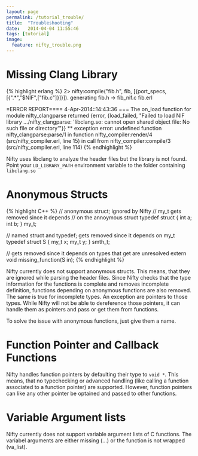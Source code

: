 ```yaml
---
layout: page
permalink: /tutorial_trouble/
title:  "Troubleshooting"
date:   2014-04-04 11:55:46
tags: [tutorial]
image:
  feature: nifty_trouble.png
---
```

# Missing Clang Library

{% highlight erlang %}
2> nifty:compile("fib.h", fib, [{port_specs, [{".*","$NIF",["fib.c"]}]}]).
generating fib.h -> fib_nif.c fib.erl 

=ERROR REPORT==== 4-Apr-2014::14:43:36 ===
The on_load function for module nifty_clangparse returned 
{error,
 {load_failed,
  "Failed to load NIF library .../nifty_clangparse: 'libclang.so: cannot open shared object file: No such file or directory'"}}
** exception error: undefined function nifty_clangparse:parse/1
     in function  nifty_compiler:render/4 (src/nifty_compiler.erl, line 15)
     in call from nifty_compiler:compile/3 (src/nifty_compiler.erl, line 114)
{% endhighlight %}

Nifty uses libclang to analyze the header files but the library is not found. Point your `LD_LIBRARY_PATH` environment variable to the folder containing `libclang.so`

# Anonymous Structs

{% highlight C++ %}
// anonymous struct; ignored by Nifty
// my_t gets removed since it depends 
// on the annoymous struct
typedef struct {
   int a;
   int b;
} my_t;

// named struct and typedef; gets removed since it depends on my_t
typedef struct S {
  my_t x;
  my_t y;
} smth_t;

// gets removed since it depends on types that get are unresolved
extern void missing_function(S in);
{% endhighlight %}

Nifty currently does not support anonymous structs. This means, that they are ignored while parsing the header files. Since
Nifty checks that the type information for the functions is complete and removes incomplete definition, functions depending
on anonymous functions are also removed. The same is true for incomplete types. An exception are pointers to those types.
While Nifty will not be able to dereference those pointers, it can handle them as pointers and pass or get them from functions.

To solve the issue with anonymous functions, just give them a name.

# Function Pointer and Callback Functions
Nifty handles function pointers by defaulting their type to `void *`. This means, that no typechecking or advanced handling
(like calling a function associated to a function pointer) are supported. However, function pointers can like any other pointer
be optained and passed to other functions. 

# Variable Argument lists
Nifty currently does not support variable argument lists of C functions. The variabel arguments are either missing (...) or
the function is not wrapped (va_list).
